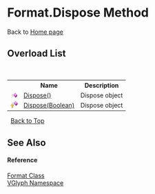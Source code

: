 # Format.Dispose Method 
Back to <a href="Home.md">Home page</a> 


## Overload List
&nbsp;<table><tr><th></th><th>Name</th><th>Description</th></tr><tr><td>![Public method](media/pubmethod.gif "Public method")</td><td><a href="M_VGlyph_Format_Dispose.md">Dispose()</a></td><td>
Dispose object</td></tr><tr><td>![Protected method](media/protmethod.gif "Protected method")</td><td><a href="M_VGlyph_Format_Dispose_1.md">Dispose(Boolean)</a></td><td>
Dispose object</td></tr></table>&nbsp;
<a href="#format.dispose-method">Back to Top</a>

## See Also


#### Reference
<a href="T_VGlyph_Format.md">Format Class</a><br /><a href="N_VGlyph.md">VGlyph Namespace</a><br />